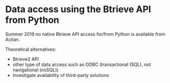 # Data access using the Btrieve API from Python

Summer 2019 no native Btrieve API access for/from Python is available from Actian.

Theoretical alternatives:
- Btrieve2 API
- other type of data access such as ODBC (transactional (SQL), not navigational (noSQL))
- Investigate availability of third-party solutions


